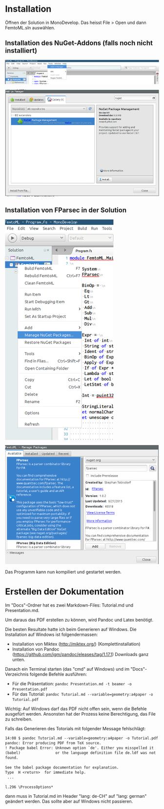 # Installation

Öffnen der Solution in MonoDevelop. Das heisst File > Open und dann
FemtoML.sln auswählen.

## Installation des NuGet-Addons (falls noch nicht installiert)

![Install Nuget Schritt 1](Docs/FemtoML-Install-Nuget.png "Install Nuget Schritt 1")

![Install Nuget Schritt 2](Docs/FemtoML-Install-Nuget2.png "Install Nuget Schritt 2")

## Installation von FParsec in der Solution

![Install FParsec Schritt 1](Docs/FemtoML-Nuget-Menu.png "Install FParsec Schritt 1")

![Install FParsec Schritt 2](Docs/FemtoML-Install-Fparsec.png "Install FParsec Schritt 2")

Das Programm kann nun kompiliert und gestartet werden.

# Erstellen der Dokumentation

Im "Docs"-Ordner hat es zwei Markdown-Files: Tutorial.md und Presentation.md.

Um daraus das PDF erstellen zu können, wird Pandoc und Latex benötigt.

Die besten Resultate hatte ich beim Generieren auf Windows. Die Installation auf Windows
ist folgendermassen:

* Installation von Miktex (http://miktex.org/) (Komplettinstallation)
* Installation von Pandoc (https://github.com/jgm/pandoc/eleases/tag/1.17.1) Downloads
ganz unten.

Danach ein Terminal starten (das "cmd" auf Windows) und im "Docs"-Verzeichnis folgende Befehle ausführen:

* Für die Präsentation: `pandoc Presentation.md -t beamer -o Presentation.pdf`
* Für das Tutorial: `pandoc Tutorial.md --variable=geometry:a4paper -o Tutorial.pdf`

Wichtig: Auf Windows darf das PDF nicht offen sein, wenn die Befehle ausgefürt werden. Ansonsten
hat der Prozess keine Berechtigung, das File zu schreiben.

Falls das Generieren des Totorials mit folgender Message fehlschlägt:

```
14:08 $ pandoc Tutorial.md --variable=geometry:a4paper -o Tutorial.pdf
pandoc: Error producing PDF from TeX source.
! Package babel Error: Unknown option `de'. Either you misspelled it
(babel)                or the language definition file de.ldf was not found.

See the babel package documentation for explanation.
Type  H <return>  for immediate help.
 ...

l.296 \ProcessOptions*
```

dann muss in Tutorial.md im Header "lang: de-CH" auf "lang: german" geändert werden. Das sollte
aber auf Windows nicht passieren.
